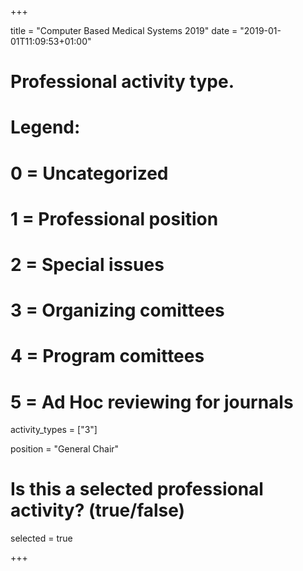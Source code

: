 +++ 

title = "Computer Based Medical Systems 2019" 
date = "2019-01-01T11:09:53+01:00"

# Professional activity type.
# Legend:
# 0 = Uncategorized
# 1 = Professional position
# 2 = Special issues
# 3 = Organizing comittees
# 4 = Program comittees
# 5 = Ad Hoc reviewing for journals

activity_types = ["3"]

position = "General Chair"

# Is this a selected professional activity? (true/false)

selected = true 

+++
